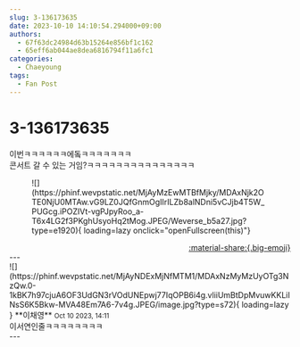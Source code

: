 ```yaml
---
slug: 3-136173635
date: 2023-10-10 14:10:54.294000+09:00
authors:
  - 67f63dc24984d63b15264e856bf1c162
  - 65eff6ab044ae8dea6816794f11a6fc1
categories:
  - Chaeyoung
tags:
  - Fan Post
---
```


# 3-136173635

<div class="post-container" markdown="1">
<div class="content-container md-sidebar__scrollwrap" markdown="1">

이번ㅋㅋㅋㅋㅋㅋ에돜ㅋㅋㅋㅋㅋㅋㅋ <br>콘서트 갈 수 있는 거임?ㅋㅋㅋㅋㅋㅋㅋㅋㅋㅋㅋㅋㅋㅋㅋ
<figure markdown="1">
![](https://phinf.wevpstatic.net/MjAyMzEwMTBfMjky/MDAxNjk2OTE0NjU0MTAw.vG9LZ0JQfGnmOgIIrILZb8alNDni5vCJjb4T5W_PUGcg.iPOZIVt-vgPJpyRoo_a-T6x4LG2f3PKghUsyoHq2tMog.JPEG/Weverse_b5a27.jpg?type=e1920){ loading=lazy onclick="openFullscreen(this)"}
</figure>


</div>
</div>

<div style="text-align: right;" markdown="1">
<a href="https://weverse.io/fromis9/fanpost/3-136173635" style="text-align: right;">:material-share:{.big-emoji}</a>
</div>
---

<div class="comments-container md-sidebar__scrollwrap" markdown="1">
<div class="comment" markdown="1">
<div class='id-container' markdown="1">
![](https://phinf.wevpstatic.net/MjAyNDExMjNfMTM1/MDAxNzMyMzUyOTg3NzQw.0-1kBK7h97cjuA6OF3UdGN3rVOdUNEpwj77IqOPB6i4g.vliiUmBtDpMvuwKKLiINsS6K5Bkw-MVA48Em7A6-7v4g.JPEG/image.jpg?type=s72){ loading=lazy }
**<span class="artist">이채영</span>** <small>Oct 10 2023, 14:11</small><br>
</div>
<div class='comment-body' markdown="1">
이서연인줄ㅋㅋㅋㅋㅋㅋㅋㅋ
</div>
</div>
</div>
---
